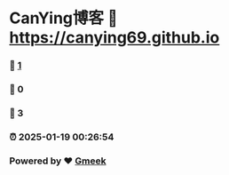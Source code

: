 # CanYing博客 :link: https://canying69.github.io 
### :page_facing_up: [1](https://canying69.github.io/tag.html) 
### :speech_balloon: 0 
### :hibiscus: 3 
### :alarm_clock: 2025-01-19 00:26:54 
### Powered by :heart: [Gmeek](https://github.com/Meekdai/Gmeek)
